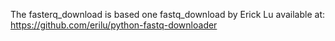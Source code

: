 The fasterq_download is based one fastq_download by Erick Lu available at: https://github.com/erilu/python-fastq-downloader
